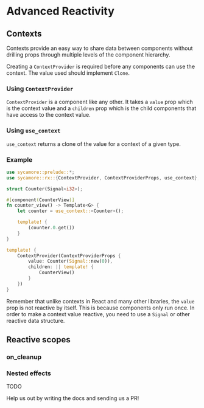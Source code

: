 # Advanced Reactivity

## Contexts

Contexts provide an easy way to share data between components without drilling props through
multiple levels of the component hierarchy.

Creating a `ContextProvider` is required before any components can use the context. The value used
should implement `Clone`.

### Using `ContextProvider`

`ContextProvider` is a component like any other. It takes a `value` prop which is the context value
and a `children` prop which is the child components that have access to the context value.

### Using `use_context`

`use_context` returns a clone of the value for a context of a given type.

### Example

```rust
use sycamore::prelude::*;
use sycamore::rx::{ContextProvider, ContextProviderProps, use_context};

struct Counter(Signal<i32>);

#[component(CounterView)]
fn counter_view() -> Template<G> {
    let counter = use_context::<Counter>();

    template! {
        (counter.0.get())
    }
}

template! {
    ContextProvider(ContextProviderProps {
        value: Counter(Signal::new(0)),
        children: || template! {
            CounterView()
        }
    })
}
```

Remember that unlike contexts in React and many other libraries, the `value` prop is not reactive by
itself. This is because components only run once. In order to make a context value reactive, you
need to use a `Signal` or other reactive data structure.

## Reactive scopes

### on_cleanup

### Nested effects

TODO

Help us out by writing the docs and sending us a PR!
